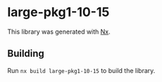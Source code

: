 # large-pkg1-10-15

This library was generated with [Nx](https://nx.dev).

## Building

Run `nx build large-pkg1-10-15` to build the library.
